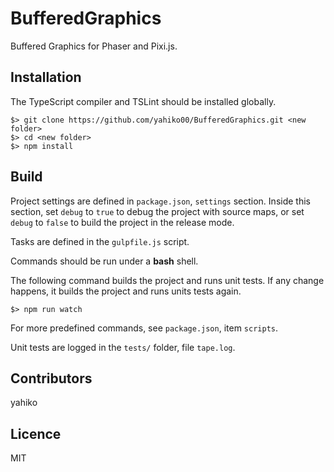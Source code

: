 # BufferedGraphics #

Buffered Graphics for Phaser and Pixi.js.


## Installation ##

The TypeScript compiler and TSLint should be installed globally.

	$> git clone https://github.com/yahiko00/BufferedGraphics.git <new folder>
	$> cd <new folder>
	$> npm install


## Build ##

Project settings are defined in `package.json`, `settings` section. Inside this section, set `debug` to `true` to debug the project with source maps, or set `debug` to `false` to build the project in the release mode.

Tasks are defined in the `gulpfile.js` script.

Commands should be run under a **bash** shell.

The following command builds the project and runs unit tests. If any change happens, it builds the project and runs units tests again.

	$> npm run watch

For more predefined commands, see `package.json`, item `scripts`.

Unit tests are logged in the `tests/` folder, file `tape.log`.


## Contributors ##

yahiko


## Licence ##

MIT
